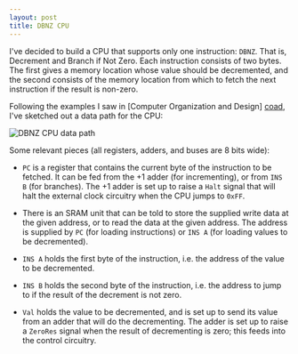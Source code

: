 ```yaml
---
layout: post
title: DBNZ CPU
---
```


I've decided to build a CPU that supports only one instruction: `DBNZ`. That
is, Decrement and Branch if Not Zero. Each instruction consists of two bytes.
The first gives a memory location whose value should be decremented, and the
second consists of the memory location from which to fetch the next instruction
if the result is non-zero.

Following the examples I saw in [Computer Organization and Design] [coad], I've
sketched out a data path for the CPU:

![DBNZ CPU data path](/circuits/images/dbnz_cpu_data_path.png)

Some relevant pieces (all registers, adders, and buses are 8 bits wide):

 *  `PC` is a register that contains the current byte of the instruction to be
    fetched. It can be fed from the +1 adder (for incrementing), or from `INS
    B` (for branches). The +1 adder is set up to raise a `Halt` signal that
    will halt the external clock circuitry when the CPU jumps to `0xFF`.

 *  There is an SRAM unit that can be told to store the supplied write data at
    the given address, or to read the data at the given address. The address is
    supplied by `PC` (for loading instructions) or `INS A` (for loading values
    to be decremented).

 *  `INS A` holds the first byte of the instruction, i.e. the address of the
    value to be decremented.

 *  `INS B` holds the second byte of the instruction, i.e. the address to jump
    to if the result of the decrement is not zero.

 *  `Val` holds the value to be decremented, and is set up to send its value
    from an adder that will do the decrementing. The adder is set up to raise
    a `ZeroRes` signal when the result of decrementing is zero; this feeds into
    the control circuitry.

[coad]: http://www.amazon.com/Computer-Organization-Design-Third-Architecture/dp/1558606041/ref=tmm_pap_title_1
